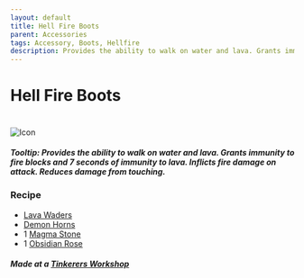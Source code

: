 ```yaml
---
layout: default
title: Hell Fire Boots
parent: Accessories
tags: Accessory, Boots, Hellfire
description: Provides the ability to walk on water and lava. Grants immunity to fire blocks and 7 seconds of immunity to lava. Inflicts fire damage on attack. Reduces damage from touching.
---
```


# Hell Fire Boots
#
![Icon](https://raw.githubusercontent.com/koekmeneer/SupernovaMod/main/Items/Accessories/PreHardmode/HellFireBoots.png)

##### Tooltip: *Provides the ability to walk on water and lava. Grants immunity to fire blocks and 7 seconds of immunity to lava. Inflicts fire damage on attack. Reduces damage from touching.*

### Recipe
- [Lava Waders](https://terraria.gamepedia.com/Lava_Waders)
- [Demon Horns](https://koekmeneer.github.io/SupernovaMod/docs/items/accessories/demon_horns)
- 1 [Magma Stone](https://terraria.gamepedia.com/Magma_Stone)
- 1 [Obsidian Rose](https://terraria.gamepedia.com/Obsidian_Rose)

##### Made at a [Tinkerers Workshop](https://terraria.fandom.com/wiki/Tinkerer%27s_Workshop)